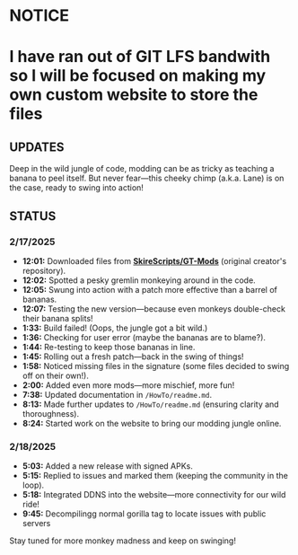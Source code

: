 # **NOTICE**
#  I have ran out of GIT LFS bandwith so I will be focused on making my own custom website to store the files
## UPDATES
Deep in the wild jungle of code, modding can be as tricky as teaching a banana to peel itself. But never fear—this cheeky chimp (a.k.a. Lane) is on the case, ready to swing into action!

## STATUS

### 2/17/2025
- **12:01:** Downloaded files from **[SkireScripts/GT-Mods](https://github.com/SkireScripts/GT-Mods)** (original creator's repository).
- **12:02:** Spotted a pesky gremlin monkeying around in the code.
- **12:05:** Swung into action with a patch more effective than a barrel of bananas.
- **12:07:** Testing the new version—because even monkeys double-check their banana splits!
- **1:33:** Build failed! (Oops, the jungle got a bit wild.)
- **1:36:** Checking for user error (maybe the bananas are to blame?).
- **1:44:** Re-testing to keep those bananas in line.
- **1:45:** Rolling out a fresh patch—back in the swing of things!
- **1:58:** Noticed missing files in the signature (some files decided to swing off on their own!).
- **2:00:** Added even more mods—more mischief, more fun!
- **7:38:** Updated documentation in `/HowTo/readme.md`.
- **8:13:** Made further updates to `/HowTo/readme.md` (ensuring clarity and thoroughness).
- **8:24:** Started work on the website to bring our modding jungle online.

### 2/18/2025
- **5:03:** Added a new release with signed APKs.
- **5:15:** Replied to issues and marked them (keeping the community in the loop).
- **5:18:** Integrated DDNS into the website—more connectivity for our wild ride!
- **9:45:** Decompilingg normal gorilla tag to locate issues with public servers

Stay tuned for more monkey madness and keep on swinging!
